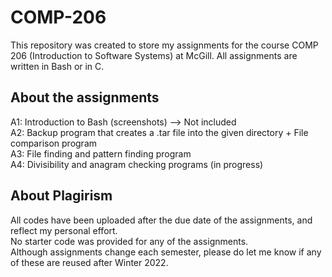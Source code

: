 # COMP-206
This repository was created to store my assignments for the course COMP 206 (Introduction to Software Systems) at McGill. All assignments are written in Bash or in C.

## About the assignments
A1: Introduction to Bash (screenshots) --> Not included  <br />
A2: Backup program that creates a .tar file into the given directory + File comparison program  <br />
A3: File finding and pattern finding program <br />
A4: Divisibility and anagram checking programs (in progress)

## About Plagirism
All codes have been uploaded after the due date of the assignments, and reflect my personal effort. <br />
No starter code was provided for any of the assignments. <br />
Although assignments change each semester, please do let me know if any of these are reused after Winter 2022. 
